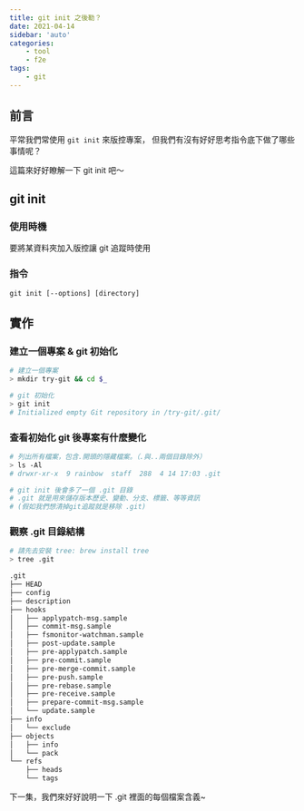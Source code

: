 ```yaml
---
title: git init 之後勒？
date: 2021-04-14
sidebar: 'auto'
categories:
    - tool
    - f2e
tags:
    - git
---
```


## 前言

平常我們常使用 `git init` 來版控專案，
但我們有沒有好好思考指令底下做了哪些事情呢？

這篇來好好瞭解一下 git init 吧～

## git init

### 使用時機

要將某資料夾加入版控讓 git 追蹤時使用

### 指令

```
git init [--options] [directory]
```

## 實作

### 建立一個專案 & git 初始化

```bash
# 建立一個專案
> mkdir try-git && cd $_

# git 初始化
> git init
# Initialized empty Git repository in /try-git/.git/
```

### 查看初始化 git 後專案有什麼變化

```bash
# 列出所有檔案，包含.開頭的隱藏檔案。（.與..兩個目錄除外）
> ls -Al
# drwxr-xr-x  9 rainbow  staff  288  4 14 17:03 .git

# git init 後會多了一個 .git 目錄
# .git 就是用來儲存版本歷史、變動、分支、標籤、等等資訊
# (假如我們想清掉git追蹤就是移除 .git)
```

### 觀察 .git 目錄結構

```bash
# 請先去安裝 tree: brew install tree
> tree .git

.git
├── HEAD
├── config
├── description
├── hooks
│   ├── applypatch-msg.sample
│   ├── commit-msg.sample
│   ├── fsmonitor-watchman.sample
│   ├── post-update.sample
│   ├── pre-applypatch.sample
│   ├── pre-commit.sample
│   ├── pre-merge-commit.sample
│   ├── pre-push.sample
│   ├── pre-rebase.sample
│   ├── pre-receive.sample
│   ├── prepare-commit-msg.sample
│   └── update.sample
├── info
│   └── exclude
├── objects
│   ├── info
│   └── pack
└── refs
    ├── heads
    └── tags
```

下一集，我們來好好說明一下 .git 裡面的每個檔案含義~
